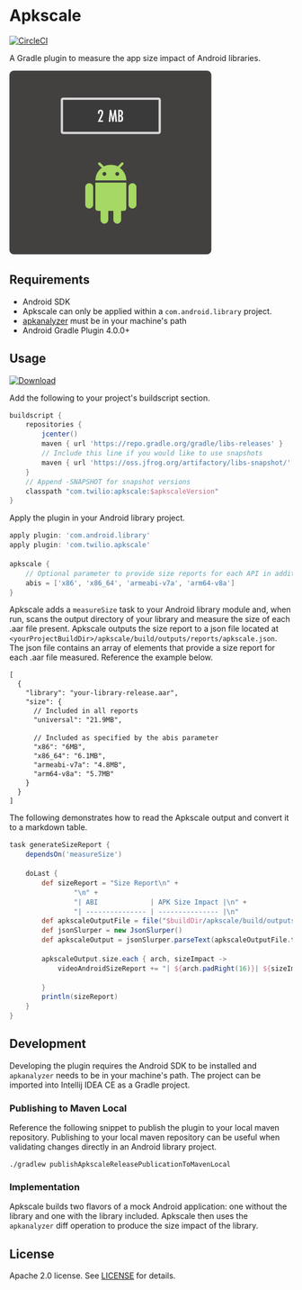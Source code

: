 # Apkscale

[![CircleCI](https://circleci.com/gh/twilio/apkscale.svg?style=svg)](https://circleci.com/gh/twilio/apkscale)

A Gradle plugin to measure the app size impact of Android libraries.

![apkscale-logo](images/apkscale-logo.png)

## Requirements

* Android SDK
* Apkscale can only be applied within a `com.android.library` project.
* [apkanalyzer](https://developer.android.com/studio/command-line/apkanalyzer) must be in your machine's path
* Android Gradle Plugin 4.0.0+

## Usage

[![Download](https://api.bintray.com/packages/twilio/releases/apkscale/images/download.svg) ](https://bintray.com/twilio/releases/apkscale/_latestVersion)

Add the following to your project's buildscript section.

```groovy
buildscript {
    repositories {
        jcenter()
        maven { url 'https://repo.gradle.org/gradle/libs-releases' }
        // Include this line if you would like to use snapshots
        maven { url 'https://oss.jfrog.org/artifactory/libs-snapshot/' }
    }
    // Append -SNAPSHOT for snapshot versions
    classpath "com.twilio:apkscale:$apkscaleVersion"
}
```

Apply the plugin in your Android library project.

```groovy
apply plugin: 'com.android.library'
apply plugin: 'com.twilio.apkscale'

apkscale {
    // Optional parameter to provide size reports for each API in addition to the default universal ABI
    abis = ['x86', 'x86_64', 'armeabi-v7a', 'arm64-v8a']
}
```

Apkscale adds a `measureSize` task to your Android library module and, when run, scans the output directory of your library and measure the size of each .aar file present. Apkscale outputs the size report to a json file located at `<yourProjectBuildDir>/apkscale/build/outputs/reports/apkscale.json`. The json file contains an array of elements that provide a size report for each .aar file measured. Reference the example below.

```json5
[
  {
    "library": "your-library-release.aar",
    "size": {
      // Included in all reports
      "universal": "21.9MB",

      // Included as specified by the abis parameter
      "x86": "6MB",
      "x86_64": "6.1MB",
      "armeabi-v7a": "4.8MB",
      "arm64-v8a": "5.7MB"
    }
  }
]
```

The following demonstrates how to read the Apkscale output and convert it to a markdown table.

```groovy
task generateSizeReport {
    dependsOn('measureSize')

    doLast {
        def sizeReport = "Size Report\n" +
                "\n" +
                "| ABI             | APK Size Impact |\n" +
                "| --------------- | --------------- |\n"
        def apkscaleOutputFile = file("$buildDir/apkscale/build/outputs/reports/apkscale.json")
        def jsonSlurper = new JsonSlurper()
        def apkscaleOutput = jsonSlurper.parseText(apkscaleOutputFile.text).get(0)

        apkscaleOutput.size.each { arch, sizeImpact ->
            videoAndroidSizeReport += "| ${arch.padRight(16)}| ${sizeImpact.padRight(16)}|\n"

        }
        println(sizeReport)
    }
}
```

## Development

Developing the plugin requires the Android SDK to be installed and `apkanalyzer` needs to be in your machine's path. The
project can be imported into Intellij IDEA CE as a Gradle project.

### Publishing to Maven Local

Reference the following snippet to publish the plugin to your local maven repository. Publishing to your local maven
repository can be useful when validating changes directly in an Android library project.

```shell
./gradlew publishApkscaleReleasePublicationToMavenLocal
```

### Implementation

Apkscale builds two flavors of a mock Android application: one without the library and one with the library included. Apkscale then uses the `apkanalyzer` diff operation to produce the size impact of the library.

## License

Apache 2.0 license. See [LICENSE](LICENSE) for details.
